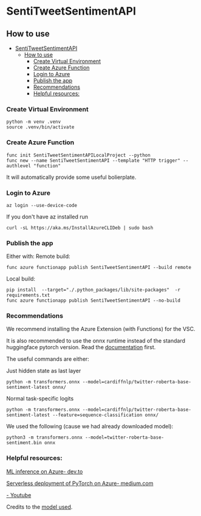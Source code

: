 # SentiTweetSentimentAPI

## How to use
- [SentiTweetSentimentAPI](#sentitweetsentimentapi)
  - [How to use](#how-to-use)
    - [Create Virtual Environment](#create-virtual-environment)
    - [Create Azure Function](#create-azure-function)
    - [Login to Azure](#login-to-azure)
    - [Publish the app](#publish-the-app)
    - [Recommendations](#recommendations)
    - [Helpful resources:](#helpful-resources)

### Create Virtual Environment

    python -m venv .venv
    source .venv/bin/activate

### Create Azure Function

    func init SentiTweetSentimentAPILocalProject --python
    func new --name SentiTweetSentimentAPI --template "HTTP trigger" --authlevel "function"

It will automatically provide some useful bolierplate.

### Login to Azure

    az login --use-device-code

If you don't have az installed run

    curl -sL https://aka.ms/InstallAzureCLIDeb | sudo bash

### Publish the app
Either with:
Remote build:

    func azure functionapp publish SentiTweetSentimentAPI --build remote

Local build:

    pip install  --target="./.python_packages/lib/site-packages"  -r requirements.txt
    func azure functionapp publish SentiTweetSentimentAPI --no-build

### Recommendations
We recommend installing the Azure Extension (with Functions) for the VSC.

It is also recommended to use the onnx runtime instead of the standard huggingface pytorch version. Read the [documentation](https://huggingface.co/docs/transformers/serialization) first.

The useful commands are either:

Just hidden state as last layer

    python -m transformers.onnx --model=cardiffnlp/twitter-roberta-base-sentiment-latest onnx/ 

Normal task-specific logits

    python -m transformers.onnx --model=cardiffnlp/twitter-roberta-base-sentiment-latest --feature=sequence-classification onnx/

We used the following (cause we had already downloaded model):

    python3 -m transformers.onnx --model=twitter-roberta-base-sentiment.bin onnx

### Helpful resources:

[ML inference on Azure- dev.to](https://dev.to/azure/why-use-azure-functions-for-ml-inference-ela)

[Serverless deployment of PyTorch on Azure- medium.com](https://medium.com/pytorch/efficient-serverless-deployment-of-pytorch-models-on-azure-dc9c2b6bfee7)

[- Youtube](https://www.youtube.com/watch?v=MCafgeqWMhQ)

Credits to the [model used](https://huggingface.co/cardiffnlp/twitter-roberta-base-sentiment-latest).

